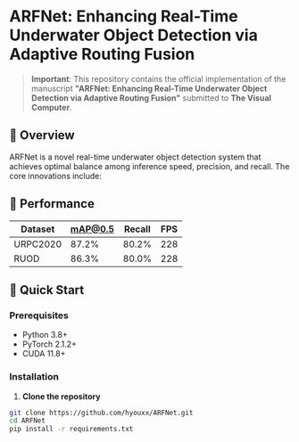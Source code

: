 # ARFNet: Enhancing Real-Time Underwater Object Detection via Adaptive Routing Fusion

> **Important**: This repository contains the official implementation of the manuscript **"ARFNet: Enhancing Real-Time Underwater Object Detection via Adaptive Routing Fusion"** submitted to **The Visual Computer**.

## 📖 Overview

ARFNet is a novel real-time underwater object detection system that achieves optimal balance among inference speed, precision, and recall. The core innovations include:


## 🎯 Performance

| Dataset | mAP@0.5 | Recall | FPS |
|---------|----------|---------|-----|
| URPC2020 | 87.2% | 80.2% | 228 |
| RUOD | 86.3% | 80.0% | 228 |

## 🚀 Quick Start

### Prerequisites

- Python 3.8+
- PyTorch 2.1.2+
- CUDA 11.8+

### Installation

1. **Clone the repository**
```bash
git clone https://github.com/hyouxx/ARFNet.git
cd ARFNet
pip install -r requirements.txt
